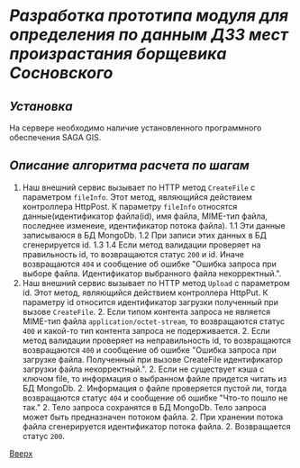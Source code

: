 # ___Разработка прототипа модуля для определения по данным ДЗЗ мест произрастания борщевика Сосновского___

## _Установка_
На сервере необходимо наличие установленного программного обеспечения SAGA GIS.

## _Описание алгоритма расчета по шагам_
1. Наш внешний сервис вызывает по HTTP метод `CreateFile` с параметром `fileInfo`. Этот метод, являющийся действием контроллера HttpPost.
К параметру `fileInfo` относятся данные(идентификатор файла(id), имя файла, MIME-тип файла, последнее изменеие, идентификатор потока файла).
	1.1 Эти данные записываюся в БД MongoDb.
	1.2 При записи этих данных в БД сгенерируется id.
	1.3 
	1.4 Если метод валидации проверяет на правильность id, то возвращаются статус `200` и id. Иначе возвращаются `404` и сообщение об ошибке 
	"Ошибка запроса при выборе файла. Идентификатор выбранного файла некорректный.".
2. Наш внешний сервис вызывает по HTTP метод `Upload` с параметром id. Этот метод, являющийся действием контроллера HttpPut.
К параметру id относится идентификатор загрузки полученный при вызове `CreateFile`.
	2. Если типом контента запроса не является MIME-тип файла `application/octet-stream`, то возвращаются статус `400` и какой-то тип контента запроса не подерживается.
		2. Если метод валидации проверяет на неправильность id, то возвращаются возвращаются `400` и сообщение об ошибке 
		"Ошибка запроса при загрузке файла. Полученный при вызове CreateFile идентификатор загрузки файла некорректный.".
			2. Если не существует кэша с ключом file, то информация о выбранном файле придется читать из БД MongoDb.
				2. Информация о файле проверяется пустой ли, тогда возвращаются статус `404` и сообщение об ошибке "Что-то пошло не так."
					2. Тело запроса сохранятся в БД MongoDb. Тело запроса может быть предназначен потоком файла.
	2. При хранении потока файла сгенерируется идентификатор потока файла.
	2. Возвращается статус `200`.
		
		
[Вверх](#разработка-прототипа-модуля-для-определения-по-данным-ДЗЗ-мест-произрастания-борщевика-сосновского)
